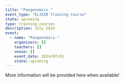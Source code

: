 ```yaml
---
title: "Pangenomics."
event_type: "ELIXIR Training Course"
state: upcoming
type: training_courses
description: July 2024
event:
  - name: "Pangenomics."
    organisers: []
    teachers: []
    venue: []
    event_date: 2024/07/01
    state: upcoming
---
```


More information will be provided here when available!

